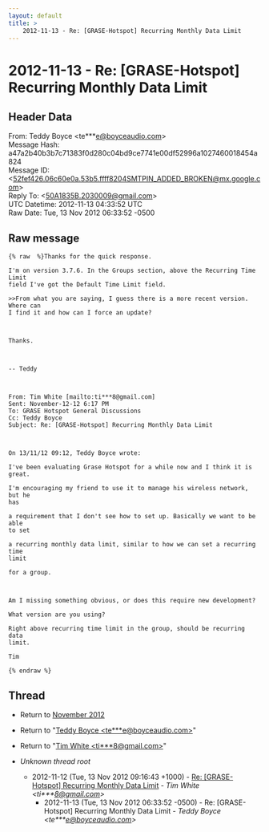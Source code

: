 ```yaml
---
layout: default
title: >
    2012-11-13 - Re: [GRASE-Hotspot] Recurring Monthly Data Limit
---
```


# 2012-11-13 - Re: [GRASE-Hotspot] Recurring Monthly Data Limit

## Header Data

From: Teddy Boyce \<te***e@boyceaudio.com\><br>
Message Hash: a47a2b40b3b7c71383f0d280c04bd9ce7741e00df52996a1027460018454a824<br>
Message ID: \<52fef426.06c60e0a.53b5.ffff8204SMTPIN_ADDED_BROKEN@mx.google.com\><br>
Reply To: \<50A1835B.2030009@gmail.com\><br>
UTC Datetime: 2012-11-13 04:33:52 UTC<br>
Raw Date: Tue, 13 Nov 2012 06:33:52 -0500<br>

## Raw message

```
{% raw  %}Thanks for the quick response.

I'm on version 3.7.6. In the Groups section, above the Recurring Time Limit
field I've got the Default Time Limit field.

>>From what you are saying, I guess there is a more recent version. Where can
I find it and how can I force an update?

 

Thanks.

 

-- Teddy

 

From: Tim White [mailto:ti***8@gmail.com] 
Sent: November-12-12 6:17 PM
To: GRASE Hotspot General Discussions
Cc: Teddy Boyce
Subject: Re: [GRASE-Hotspot] Recurring Monthly Data Limit

 

On 13/11/12 09:12, Teddy Boyce wrote:

I've been evaluating Grase Hotspot for a while now and I think it is great.

I'm encouraging my friend to use it to manage his wireless network, but he
has

a requirement that I don't see how to set up. Basically we want to be able
to set

a recurring monthly data limit, similar to how we can set a recurring time
limit

for a group.

 

Am I missing something obvious, or does this require new development?

What version are you using?

Right above recurring time limit in the group, should be recurring data
limit.

Tim

{% endraw %}
```

## Thread

+ Return to [November 2012](/archive/2012/11)

+ Return to "[Teddy Boyce <te***e<span>@</span>boyceaudio.com>](/authors/te___e_at_boyceaudio_com)"
+ Return to "[Tim White <ti***8<span>@</span>gmail.com>](/authors/ti___8_at_gmail_com)"

+ _Unknown thread root_
  + 2012-11-12 (Tue, 13 Nov 2012 09:16:43 +1000) - [Re: [GRASE-Hotspot] Recurring Monthly Data Limit](/archive/2012/11/b7faf94020a8b412f77449eea4b778f79a90a421e8fcacd93bf66f378683412d) - _Tim White \<ti***8@gmail.com\>_
    + 2012-11-13 (Tue, 13 Nov 2012 06:33:52 -0500) - Re: [GRASE-Hotspot] Recurring Monthly Data Limit - _Teddy Boyce \<te***e@boyceaudio.com\>_

